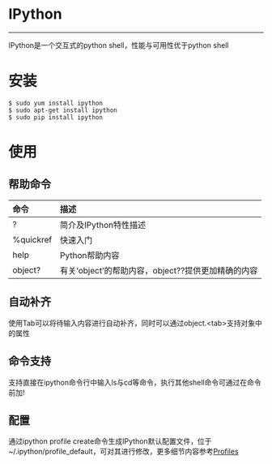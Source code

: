 # IPython

---

IPython是一个交互式的python shell，性能与可用性优于python shell

# 安装

```shell
$ sudo yum install ipython
$ sudo apt-get install ipython
$ sudo pip install ipython
```

# 使用

## 帮助命令

| 命令 | 描述 |
| :--- | :--- |
| ? | 简介及IPython特性描述 |
| %quickref | 快速入门 |
| help | Python帮助内容 |
| object? | 有关‘object’的帮助内容，object??提供更加精确的内容 |

## 自动补齐

使用Tab可以将待输入内容进行自动补齐，同时可以通过object.&lt;tab&gt;支持对象中的属性

## 命令支持

支持直接在ipython命令行中输入ls与cd等命令，执行其他shell命令可通过在命令前加!

## 配置

通过ipython profile create命令生成IPython默认配置文件，位于~/.ipython/profile_default，可对其进行修改，更多细节内容参考[Profiles](http://ipython.readthedocs.io/en/stable/config/intro.html#profiles)




